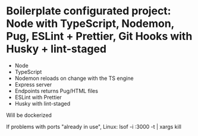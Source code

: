 # Boilerplate configurated project: Node with TypeScript, Nodemon, Pug, ESLint + Prettier, Git Hooks with Husky + lint-staged

- Node
- TypeScript
- Nodemon reloads on change with the TS engine
- Express server
- Endpoints returns Pug/HTML files
- ESLint with Prettier
- Husky with lint-staged

Will be dockerized

If problems with ports "already in use", Linux:
lsof -i :3000 -t | xargs kill
